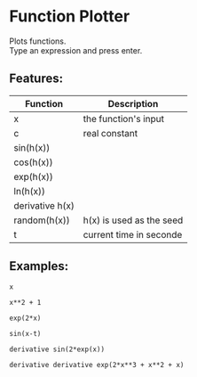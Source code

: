 # Function Plotter

Plots functions.  
Type an expression and press enter.

## Features:

|    Function     |       Description        |
|-----------------|--------------------------|
| x               | the function's input     |
| c               | real constant            |
| sin(h(x))       |                          |
| cos(h(x))       |                          |
| exp(h(x))       |                          |
| ln(h(x))        |                          |
| derivative h(x) |                          |
| random(h(x))    | h(x) is used as the seed |
| t               | current time in seconde  |

## Examples:

`x`

`x**2 + 1`

`exp(2*x)`

`sin(x-t)`

`derivative sin(2*exp(x))`

`derivative derivative exp(2*x**3 + x**2 + x)`

